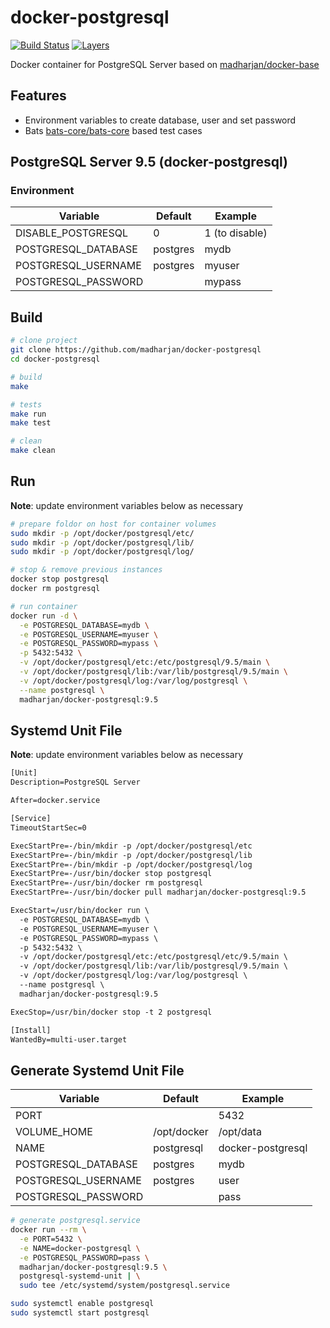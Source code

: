 # docker-postgresql

[![Build Status](https://travis-ci.com/madharjan/docker-postgresql.svg?branch=master)](https://travis-ci.com/madharjan/docker-postgresql)
[![Layers](https://images.microbadger.com/badges/image/madharjan/docker-postgresql.svg)](http://microbadger.com/images/madharjan/docker-postgresql)

Docker container for PostgreSQL Server based on [madharjan/docker-base](https://github.com/madharjan/docker-base/)

## Features

* Environment variables to create database, user and set password
* Bats [bats-core/bats-core](https://github.com/bats-core/bats-core) based test cases

## PostgreSQL Server 9.5 (docker-postgresql)

### Environment

| Variable             | Default      | Example        |
|----------------------|--------------|----------------|
| DISABLE_POSTGRESQL   | 0            | 1 (to disable) |
| POSTGRESQL_DATABASE  | postgres     | mydb           |
| POSTGRESQL_USERNAME  | postgres     | myuser         |
| POSTGRESQL_PASSWORD  |              | mypass         |

## Build

```bash
# clone project
git clone https://github.com/madharjan/docker-postgresql
cd docker-postgresql

# build
make

# tests
make run
make test

# clean
make clean
```

## Run

**Note**: update environment variables below as necessary

```bash
# prepare foldor on host for container volumes
sudo mkdir -p /opt/docker/postgresql/etc/
sudo mkdir -p /opt/docker/postgresql/lib/
sudo mkdir -p /opt/docker/postgresql/log/

# stop & remove previous instances
docker stop postgresql
docker rm postgresql

# run container
docker run -d \
  -e POSTGRESQL_DATABASE=mydb \
  -e POSTGRESQL_USERNAME=myuser \
  -e POSTGRESQL_PASSWORD=mypass \
  -p 5432:5432 \
  -v /opt/docker/postgresql/etc:/etc/postgresql/9.5/main \
  -v /opt/docker/postgresql/lib:/var/lib/postgresql/9.5/main \
  -v /opt/docker/postgresql/log:/var/log/postgresql \
  --name postgresql \
  madharjan/docker-postgresql:9.5
```

## Systemd Unit File

**Note**: update environment variables below as necessary

```txt
[Unit]
Description=PostgreSQL Server

After=docker.service

[Service]
TimeoutStartSec=0

ExecStartPre=-/bin/mkdir -p /opt/docker/postgresql/etc
ExecStartPre=-/bin/mkdir -p /opt/docker/postgresql/lib
ExecStartPre=-/bin/mkdir -p /opt/docker/postgresql/log
ExecStartPre=-/usr/bin/docker stop postgresql
ExecStartPre=-/usr/bin/docker rm postgresql
ExecStartPre=-/usr/bin/docker pull madharjan/docker-postgresql:9.5

ExecStart=/usr/bin/docker run \
  -e POSTGRESQL_DATABASE=mydb \
  -e POSTGRESQL_USERNAME=myuser \
  -e POSTGRESQL_PASSWORD=mypass \
  -p 5432:5432 \
  -v /opt/docker/postgresql/etc:/etc/postgresql/etc/9.5/main \
  -v /opt/docker/postgresql/lib:/var/lib/postgresql/9.5/main \
  -v /opt/docker/postgresql/log:/var/log/postgresql \
  --name postgresql \
  madharjan/docker-postgresql:9.5

ExecStop=/usr/bin/docker stop -t 2 postgresql

[Install]
WantedBy=multi-user.target
```

## Generate Systemd Unit File

| Variable                 | Default          | Example                                                          |
|--------------------------|------------------|------------------------------------------------------------------|
| PORT                     |                  | 5432                                                             |
| VOLUME_HOME              | /opt/docker      | /opt/data                                                        |
| NAME                     | postgresql       | docker-postgresql                                                |
| POSTGRESQL_DATABASE      | postgres         | mydb                                                             |
| POSTGRESQL_USERNAME      | postgres         | user                                                             |
| POSTGRESQL_PASSWORD      |                  | pass                                                             |

```bash
# generate postgresql.service
docker run --rm \
  -e PORT=5432 \
  -e NAME=docker-postgresql \
  -e POSTGRESQL_PASSWORD=pass \
  madharjan/docker-postgresql:9.5 \
  postgresql-systemd-unit | \
  sudo tee /etc/systemd/system/postgresql.service

sudo systemctl enable postgresql
sudo systemctl start postgresql
```
